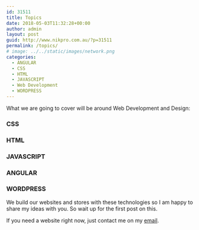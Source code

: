 ```yaml
---
id: 31511
title: Topics
date: 2018-05-03T11:32:28+00:00
author: admin
layout: post
guid: http://www.nikpro.com.au/?p=31511
permalink: /topics/
# image: ../../static/images/network.png
categories:
  - ANGULAR
  - CSS
  - HTML
  - JAVASCRIPT
  - Web Development
  - WORDPRESS
---
```


What we are going to cover will be around Web Development and Design:

### CSS

### HTML

### JAVASCRIPT

### ANGULAR

### WORDPRESS

We build our websites and stores with these technologies so I am happy to share my ideas with you. So wait up for the first post on this.

If you need a website right now, just contact me on my [email](sales@www.nikpro.com.au).

&nbsp;
